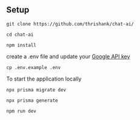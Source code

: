 ## Setup

```
git clone https://github.com/thrishank/chat-ai/

cd chat-ai

npm install

```

create a .env file and update your [Google API key](https://aistudio.google.com/app/apikey)

```
cp .env.example .env
```

To start the application locally

```
npx prisma migrate dev

npx prisma generate

npm run dev

```
